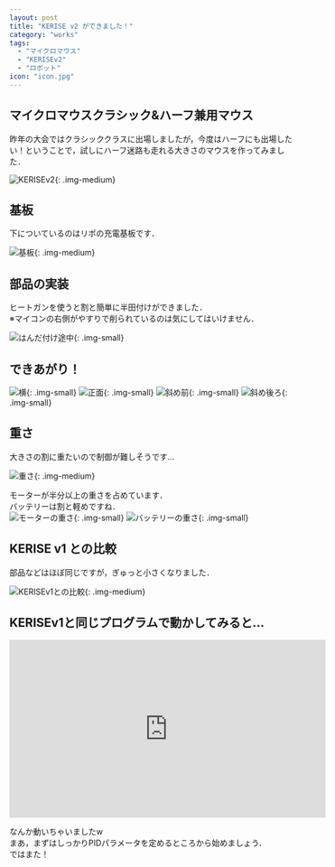 ```yaml
---
layout: post
title: "KERISE v2 ができました！"
category: "works"
tags:
  - "マイクロマウス"
  - "KERISEv2"
  - "ロボット"
icon: "icon.jpg"
---
```


## マイクロマウスクラシック&ハーフ兼用マウス

昨年の大会ではクラシッククラスに出場しましたが，今度はハーフにも出場したい！ということで，試しにハーフ迷路も走れる大きさのマウスを作ってみました．

![KERISEv2](with-hand.jpg){: .img-medium}

<!--more-->

## 基板

下についているのはリポの充電基板です．

![基板](board.jpg){: .img-medium}

## 部品の実装

ヒートガンを使うと割と簡単に半田付けができました．  
※マイコンの右側がやすりで削られているのは気にしてはいけません．

![はんだ付け途中](in-process.jpg){: .img-small}

## できあがり！

![横](side.jpg){: .img-small}
![正面](front.jpg){: .img-small}
![斜め前](front-side.jpg){: .img-small}
![斜め後ろ](back-side.jpg){: .img-small}

## 重さ

大きさの割に重たいので制御が難しそうです...

![重さ](weight.jpg){: .img-medium}

モーターが半分以上の重さを占めています．  
バッテリーは割と軽めですね．  
![モーターの重さ](weight-motor.jpg){: .img-small}
![バッテリーの重さ](weight-battery.jpg){: .img-small}

## KERISE v1 との比較

部品などはほぼ同じですが，ぎゅっと小さくなりました．

![KERISEv1との比較](comparison.jpg){: .img-medium}

## KERISEv1と同じプログラムで動かしてみると...

<div class="video"><iframe width="560" height="315" src="https://www.youtube.com/embed/WoN3yYOAlUc" frameborder="0" allowfullscreen></iframe></div>

なんか動いちゃいましたw  
まあ，まずはしっかりPIDパラメータを定めるところから始めましょう．  
ではまた！
